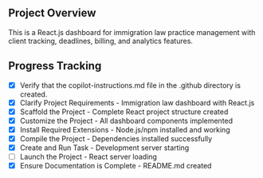 <!-- Immigration Law Dashboard Project Instructions -->

## Project Overview
This is a React.js dashboard for immigration law practice management with client tracking, deadlines, billing, and analytics features.

## Progress Tracking
- [x] Verify that the copilot-instructions.md file in the .github directory is created.
- [x] Clarify Project Requirements - Immigration law dashboard with React.js
- [x] Scaffold the Project - Complete React project structure created
- [x] Customize the Project - All dashboard components implemented
- [x] Install Required Extensions - Node.js/npm installed and working
- [x] Compile the Project - Dependencies installed successfully
- [x] Create and Run Task - Development server starting
- [ ] Launch the Project - React server loading
- [x] Ensure Documentation is Complete - README.md created
